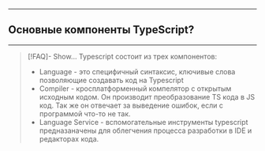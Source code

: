 ----
## Основные компоненты TypeScript?
----
> [!FAQ]- Show...
> Typescript состоит из трех компонентов:
> - Language - это специфичный синтаксис, ключивые слова позволяющие создавать код на Typescript
> - Compiler - кросплатформенный компелятор с открытым исходным кодом. Он производит преобразование TS кода в JS код. Так же он отвечает за выведение ошибок, если с программой что-то не так. 
> - Language Service - вспомогательные инструменты typescript предназаначены для облегчения процесса разработки в IDE и редакторах кода. 
